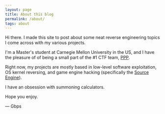 ```yaml
---
layout: page
title: About this blog
permalink: /about/
tags: about
---
```


Hi there. I made this site to post about some neat reverse engineering topics I come across with my various projects.

I'm a Master's student at Carnegie Mellon University in the US, and I have the pleasure of of being a small part of the #1 CTF team, [PPP](https://ctftime.org/team/284).

Right now, my projects are mostly based in low-level software exploitation, OS kernel reversing, and game engine hacking (specifically the [Source Engine](https://hackerone.com/gbps)).

I have an obsession with summoning calculators.

Hope you enjoy.



— Gbps